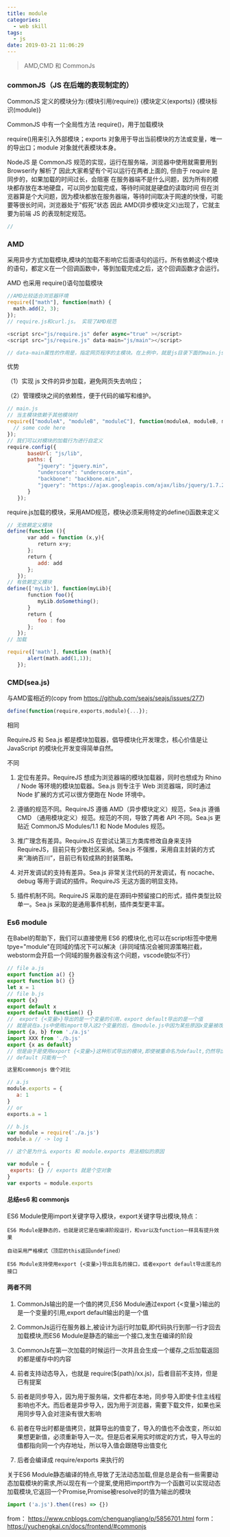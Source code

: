 ```yaml
---
title: module
categories:
  - web skill
tags:
  - js
date: 2019-03-21 11:06:29
---
```


> AMD,CMD 和 CommonJs

<!--more-->

### commonJS（JS 在后端的表现制定的）

CommonJS 定义的模块分为:{模块引用(require)} {模块定义(exports)} {模块标识(module)}

CommonJS 中有一个全局性方法 require()，用于加载模块

require()用来引入外部模块；exports 对象用于导出当前模块的方法或变量，唯一的导出口；module 对象就代表模块本身。

NodeJS 是 CommonJS 规范的实现，运行在服务端，浏览器中使用就需要用到 Browserify 解析了
因此大家希望有个可以运行在两者上面的, 但由于 require 是同步的，如果加载的时间过长，会阻塞
在服务器端不是什么问题，因为所有的模块都存放在本地硬盘，可以同步加载完成，等待时间就是硬盘的读取时间
但在浏览器算是个大问题，因为模块都放在服务器端，等待时间取决于网速的快慢，可能要等很长时间，浏览器处于"假死"状态
因此 AMD(异步模块定义)出现了，它就主要为前端 JS 的表现制定规范。

```js
//
```

### AMD

采用异步方式加载模块,模块的加载不影响它后面语句的运行。所有依赖这个模块的语句，都定义在一个回调函数中，等到加载完成之后，这个回调函数才会运行。

AMD 也采用 require()语句加载模块

```js
//AMD比较适合浏览器环境
require(["math"], function(math) {
  math.add(2, 3);
});
// require.js和curl.js。 实现了AMD规范

<script src="js/require.js" defer async="true" ></script>
<script src="js/require.js" data-main="js/main"></script>

// data-main属性的作用是，指定网页程序的主模块。在上例中，就是js目录下面的main.js，这个文件会第一个被require.js加载。由于require.js默认的文件后缀名是js，所以可以把main.js简写成main。

```

优势

（1）实现 js 文件的异步加载，避免网页失去响应；

（2）管理模块之间的依赖性，便于代码的编写和维护。

```js
// main.js
// 当主模块依赖于其他模块时
require(["moduleA", "moduleB", "moduleC"], function(moduleA, moduleB, moduleC) {
  // some code here
});
// 我们可以对模块的加载行为进行自定义
require.config({
　　　　baseUrl: "js/lib",
　　　　paths: {
　　　　　　"jquery": "jquery.min",
　　　　　　"underscore": "underscore.min",
　　　　　　"backbone": "backbone.min",
          "jquery": "https://ajax.googleapis.com/ajax/libs/jquery/1.7.2/jquery.min"
　　　　}
　　});
```
require.js加载的模块，采用AMD规范，模块必须采用特定的define()函数来定义

```js
// 无依赖定义模块
define(function (){
　　　　var add = function (x,y){
　　　　　　return x+y;
　　　　};
　　　　return {
　　　　　　add: add
　　　　};
　　});
// 有依赖定义模块
define(['myLib'], function(myLib){
　　　　function foo(){
　　　　　　myLib.doSomething();
　　　　}
　　　　return {
　　　　　　foo : foo
　　　　};
　　});
// 加载

require(['math'], function (math){
　　　　alert(math.add(1,1));
　　});
```
### CMD(sea.js)

与AMD蛮相近的(copy from https://github.com/seajs/seajs/issues/277)

```js
define(function(require,exports,module){...});
```

相同

 RequireJS 和 Sea.js 都是模块加载器，倡导模块化开发理念，核心价值是让 JavaScript 的模块化开发变得简单自然。

不同

1. 定位有差异。RequireJS 想成为浏览器端的模块加载器，同时也想成为 Rhino / Node 等环境的模块加载器。Sea.js 则专注于 Web 浏览器端，同时通过 Node 扩展的方式可以很方便跑在 Node 环境中。

2. 遵循的规范不同。RequireJS 遵循 AMD（异步模块定义）规范，Sea.js 遵循 CMD （通用模块定义）规范。规范的不同，导致了两者 API 不同。Sea.js 更贴近 CommonJS Modules/1.1 和 Node Modules 规范。

3. 推广理念有差异。RequireJS 在尝试让第三方类库修改自身来支持 RequireJS，目前只有少数社区采纳。Sea.js 不强推，采用自主封装的方式来“海纳百川”，目前已有较成熟的封装策略。

4. 对开发调试的支持有差异。Sea.js 非常关注代码的开发调试，有 nocache、debug 等用于调试的插件。RequireJS 无这方面的明显支持。

5. 插件机制不同。RequireJS 采取的是在源码中预留接口的形式，插件类型比较单一。Sea.js 采取的是通用事件机制，插件类型更丰富。

### Es6 module

 在Babel的帮助下，我们可以直接使用 ES6 的模块化,也可以在script标签中使用tpye="module"在同域的情况下可以解决（非同域情况会被同源策略拦截，webstorm会开启一个同域的服务器没有这个问题，vscode貌似不行）

 ```js
 // file a.js
 export function a() {}
 export function b() {}
 let x = 1
// file b.js
 export {x}
 export default x
 export default function() {}
 //  export {<变量>}导出的是一个变量的引用，export default导出的是一个值
 // 就是说在a.js中使用import导入这2个变量的后，在module.js中因为某些原因x变量被改变了，那么会立刻反映到a.js，而module.js中的y变量改变后，a.js中的y还是原来的值
 import {a, b} from './a.js'
 import XXX from './b.js'
 export {x as default}
 // 但是由于是使用export {<变量>}这种形式导出的模块,即使被重命名为default,仍然导出的是一个变量的引用
 // default 只能有一个

 这里和commonjs 做个对比

 // a.js
module.exports = {
    a: 1
}
// or
exports.a = 1

// b.js
var module = require('./a.js')
module.a // -> log 1

// 这个是为什么 exports 和 module.exports 用法相似的原因

var module = {
  exports: {} // exports 就是个空对象
}
var exports = module.exports
 ```

#### 总结es6 和 commonjs

ES6 Module使用import关键字导入模块，export关键字导出模块,特点：

    ES6 Module是静态的，也就是说它是在编译阶段运行，和var以及function一样具有提升效果

    自动采用严格模式（顶层的this返回undefined）

    ES6 Module支持使用export {<变量>}导出具名的接口，或者export default导出匿名的接口

#### 两者不同

1. CommonJs输出的是一个值的拷贝,ES6 Module通过export {<变量>}输出的是一个变量的引用,export default输出的是一个值

2. CommonJs运行在服务器上,被设计为运行时加载,即代码执行到那一行才回去加载模块,而ES6 Module是静态的输出一个接口,发生在编译的阶段

3. CommonJs在第一次加载的时候运行一次并且会生成一个缓存,之后加载返回的都是缓存中的内容

4. 前者支持动态导入，也就是 require(${path}/xx.js)，后者目前不支持，但是已有提案

5. 前者是同步导入，因为用于服务端，文件都在本地，同步导入即使卡住主线程影响也不大。而后者是异步导入，因为用于浏览器，需要下载文件，如果也采用同步导入会对渲染有很大影响

6. 前者在导出时都是值拷贝，就算导出的值变了，导入的值也不会改变，所以如果想更新值，必须重新导入一次。但是后者采用实时绑定的方式，导入导出的值都指向同一个内存地址，所以导入值会跟随导出值变化

7. 后者会编译成 require/exports 来执行的

关于ES6 Module静态编译的特点,导致了无法动态加载,但是总是会有一些需要动态加载模块的需求,所以现在有一个提案,使用把import作为一个函数可以实现动态加载模块,它返回一个Promise,Promise被resolve时的值为输出的模块

```js
import ('a.js').then((res) => {})
```
from： https://www.cnblogs.com/chenguangliang/p/5856701.html
form： https://yuchengkai.cn/docs/frontend/#commonjs